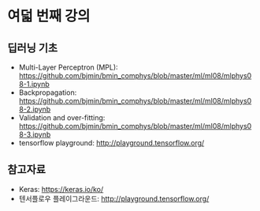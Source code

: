 # 여덟 번째 강의

## 딥러닝 기초

* Multi-Layer Perceptron (MPL): https://github.com/bjmin/bmin_comphys/blob/master/ml/ml08/mlphys08-1.ipynb
* Backpropagation: https://github.com/bjmin/bmin_comphys/blob/master/ml/ml08/mlphys08-2.ipynb
* Validation and over-fitting: https://github.com/bjmin/bmin_comphys/blob/master/ml/ml08/mlphys08-3.ipynb
* tensorflow playground: http://playground.tensorflow.org/


## 참고자료
* Keras: https://keras.io/ko/
* 텐서플로우 플레이그라운드: http://playground.tensorflow.org/
